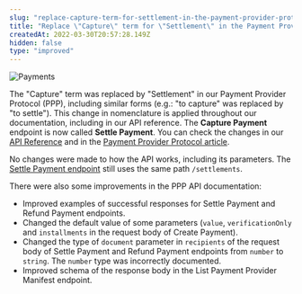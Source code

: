 ```yaml
---
slug: "replace-capture-term-for-settlement-in-the-payment-provider-protocol"
title: "Replace \"Capture\" term for \"Settlement\" in the Payment Provider Protocol documentation"
createdAt: 2022-03-30T20:57:28.149Z
hidden: false
type: "improved"
---
```


![Payments](https://img.shields.io/badge/-Payments-blueviolet)

The "Capture" term was replaced by "Settlement" in our Payment Provider Protocol (PPP), including similar forms (e.g.: "to capture" was replaced by "to settle"). This change in nomenclature is applied throughout our documentation, including in our API reference. The **Capture Payment** endpoint is now called **Settle Payment**. You can check the changes in our [API Reference](https://developers.vtex.com/vtex-rest-api/reference/payment-provider-protocol-api-overview) and in the [Payment Provider Protocol article](https://help.vtex.com/en/tutorial/payment-provider-protocol--RdsT2spdq80MMwwOeEq0m).

No changes were made to how the API works, including its parameters. The [Settle Payment endpoint](https://developers.vtex.com/vtex-rest-api/reference/settlepayment) still uses the same path `/settlements`.

There were also some improvements in the PPP API documentation:

- Improved examples of successful responses for Settle Payment and Refund Payment endpoints.
- Changed the default value of some parameters (`value`, `verificationOnly` and `installments` in the request body of Create Payment).
- Changed the type of `document` parameter in `recipients` of the request body of Settle Payment and Refund Payment endpoints from `number` to `string`. The `number` type was incorrectly documented.
- Improved schema of the response body in the List Payment Provider Manifest endpoint.